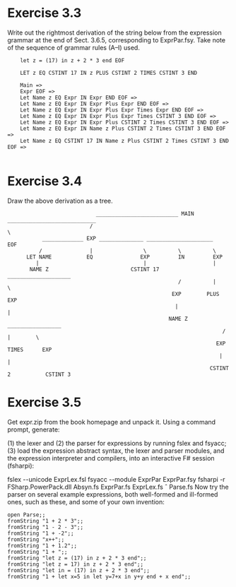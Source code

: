 # Exercise 3.3

Write out the rightmost derivation of the string below from the expression
grammar at the end of Sect. 3.6.5, corresponding to ExprPar.fsy. Take note
of the sequence of grammar rules (A–I) used.

```
    let z = (17) in z + 2 * 3 end EOF
```

```
    LET z EQ CSTINT 17 IN z PLUS CSTINT 2 TIMES CSTINT 3 END
    
    Main =>
    Expr EOF => 
    Let Name z EQ Expr IN Expr END EOF => 
    Let Name z EQ Expr IN Expr Plus Expr END EOF =>  
    Let Name z EQ Expr IN Expr Plus Expr Times Expr END EOF => 
    Let Name z EQ Expr IN Expr Plus Expr Times CSTINT 3 END EOF => 
    Let Name z EQ Expr IN Expr Plus CSTINT 2 Times CSTINT 3 END EOF => 
    Let Name z EQ Expr IN Name z Plus CSTINT 2 Times CSTINT 3 END EOF => 
    Let Name z EQ CSTINT 17 IN Name z Plus CSTINT 2 Times CSTINT 3 END EOF =>
    
```
# Exercise 3.4
Draw the above derivation as a tree.

```
                            __________________________ MAIN ____________________________
                          /                                                             \                          
           _____________ EXP ______________ _____________________                       EOF
          /               |                \          \          \
      LET NAME           EQ               EXP         IN         EXP
         |                                 |                     |
       NAME Z                          CSTINT 17       ____________________
                                                      /          |          \
                                                    EXP        PLUS        EXP
                                                     |                       |
                                                   NAME Z            _________________
                                                                    /        |        \
                                                                  EXP     TIMES      EXP
                                                                   |                  |
                                                                CSTINT 2           CSTINT 3        
```

# Exercise 3.5
Get expr.zip from the book homepage and unpack it. Using a
command prompt, generate:

(1) the lexer and
(2) the parser for expressions by running fslex and fsyacc; 
(3) load the expression abstract syntax, the lexer and parser modules, and the expression interpreter and compilers, into an interactive F# session (fsharpi): 

fslex --unicode ExprLex.fsl
fsyacc --module ExprPar ExprPar.fsy
fsharpi -r FSharp.PowerPack.dll Absyn.fs ExprPar.fs ExprLex.fs ˆ
Parse.fs
Now try the parser on several example expressions, both well-formed and ill-formed
ones, such as these, and some of your own invention:
```
open Parse;;
fromString "1 + 2 * 3";;
fromString "1 - 2 - 3";;
fromString "1 + -2";;
fromString "x++";;
fromString "1 + 1.2";;
fromString "1 + ";;
fromString "let z = (17) in z + 2 * 3 end";;
fromString "let z = 17) in z + 2 * 3 end";;
fromString "let in = (17) in z + 2 * 3 end";;
fromString "1 + let x=5 in let y=7+x in y+y end + x end";;

```
